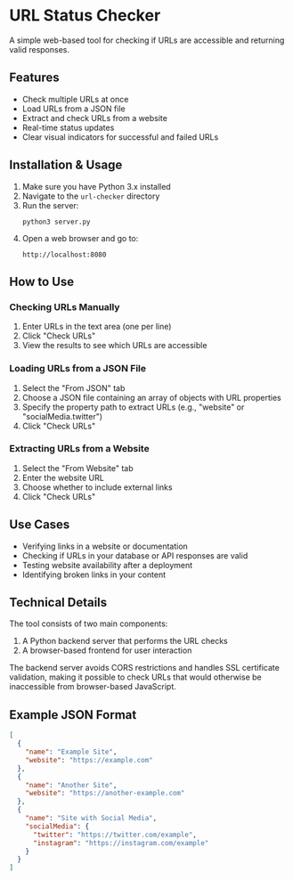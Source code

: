 # URL Status Checker

A simple web-based tool for checking if URLs are accessible and returning valid responses.

## Features

- Check multiple URLs at once
- Load URLs from a JSON file
- Extract and check URLs from a website
- Real-time status updates
- Clear visual indicators for successful and failed URLs

## Installation & Usage

1. Make sure you have Python 3.x installed
2. Navigate to the `url-checker` directory
3. Run the server:
   ```
   python3 server.py
   ```
4. Open a web browser and go to:
   ```
   http://localhost:8080
   ```

## How to Use

### Checking URLs Manually

1. Enter URLs in the text area (one per line)
2. Click "Check URLs"
3. View the results to see which URLs are accessible

### Loading URLs from a JSON File

1. Select the "From JSON" tab
2. Choose a JSON file containing an array of objects with URL properties
3. Specify the property path to extract URLs (e.g., "website" or "socialMedia.twitter")
4. Click "Check URLs"

### Extracting URLs from a Website

1. Select the "From Website" tab
2. Enter the website URL
3. Choose whether to include external links
4. Click "Check URLs"

## Use Cases

- Verifying links in a website or documentation
- Checking if URLs in your database or API responses are valid
- Testing website availability after a deployment
- Identifying broken links in your content

## Technical Details

The tool consists of two main components:

1. A Python backend server that performs the URL checks
2. A browser-based frontend for user interaction

The backend server avoids CORS restrictions and handles SSL certificate validation, making it possible to check URLs that would otherwise be inaccessible from browser-based JavaScript.

## Example JSON Format

```json
[
  {
    "name": "Example Site",
    "website": "https://example.com"
  },
  {
    "name": "Another Site",
    "website": "https://another-example.com"
  },
  {
    "name": "Site with Social Media",
    "socialMedia": {
      "twitter": "https://twitter.com/example",
      "instagram": "https://instagram.com/example"
    }
  }
]
``` 